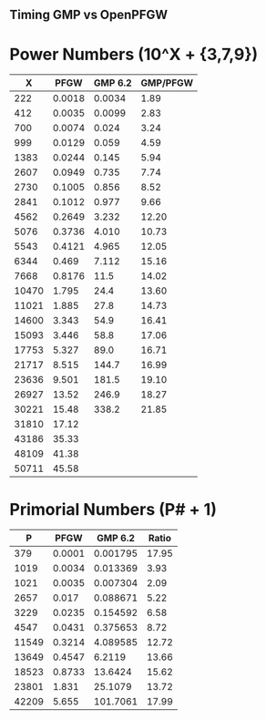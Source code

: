 ## Timing GMP vs OpenPFGW

# Power Numbers (10^X + {3,7,9})

| X     | PFGW   | GMP 6.2 | GMP/PFGW |
|-------|--------|---------|-------|
| 222   | 0.0018 | 0.0034  | 1.89  |
| 412   | 0.0035 | 0.0099  | 2.83  |
| 700   | 0.0074 | 0.024   | 3.24  |
| 999   | 0.0129 | 0.059   | 4.59  |
| 1383  | 0.0244 | 0.145   | 5.94  |
| 2607  | 0.0949 | 0.735   | 7.74  |
| 2730  | 0.1005 | 0.856   | 8.52  |
| 2841  | 0.1012 | 0.977   | 9.66  |
| 4562  | 0.2649 | 3.232   | 12.20 |
| 5076  | 0.3736 | 4.010   | 10.73 |
| 5543  | 0.4121 | 4.965   | 12.05 |
| 6344  | 0.469  | 7.112   | 15.16 |
| 7668  | 0.8176 | 11.5    | 14.02 |
| 10470 | 1.795  | 24.4    | 13.60 |
| 11021 | 1.885  | 27.8    | 14.73 |
| 14600 | 3.343  | 54.9    | 16.41 |
| 15093 | 3.446  | 58.8    | 17.06 |
| 17753 | 5.327  | 89.0    | 16.71 |
| 21717 | 8.515  | 144.7   | 16.99 |
| 23636 | 9.501  | 181.5   | 19.10 |
| 26927 | 13.52  | 246.9   | 18.27 |
| 30221 | 15.48  | 338.2   | 21.85 |
| 31810 | 17.12  |         |       |
| 43186 | 35.33  |         |       |
| 48109 | 41.38  |         |       |
| 50711 | 45.58  |         |       |


# Primorial Numbers (P# + 1)

| P     | PFGW   | GMP 6.2  | Ratio |
|-------|--------|----------|-------|
| 379   | 0.0001 | 0.001795 | 17.95 |
| 1019  | 0.0034 | 0.013369 | 3.93  |
| 1021  | 0.0035 | 0.007304 | 2.09  |
| 2657  | 0.017  | 0.088671 | 5.22  |
| 3229  | 0.0235 | 0.154592 | 6.58  |
| 4547  | 0.0431 | 0.375653 | 8.72  |
| 11549 | 0.3214 | 4.089585 | 12.72 |
| 13649 | 0.4547 | 6.2119   | 13.66 |
| 18523 | 0.8733 | 13.6424  | 15.62 |
| 23801 | 1.831  | 25.1079  | 13.72 |
| 42209 | 5.655  | 101.7061 | 17.99 |
